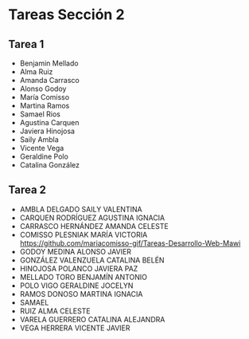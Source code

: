 # Tareas Sección 2

## Tarea 1
* Benjamin Mellado
* Alma Ruiz
* Amanda Carrasco 
* Alonso Godoy
* María Comisso
* Martina Ramos
* Samael Rios
* Agustina Carquen
* Javiera Hinojosa
* Saily Ambla
* Vicente Vega
* Geraldine Polo
* Catalina González 

## Tarea 2
* AMBLA DELGADO SAILY VALENTINA
* CARQUEN RODRÍGUEZ AGUSTINA IGNACIA
* CARRASCO HERNÁNDEZ AMANDA CELESTE
* COMISSO PLESNIAK MARÍA VICTORIA https://github.com/mariacomisso-gif/Tareas-Desarrollo-Web-Mawi
* GODOY MEDINA ALONSO JAVIER
* GONZÁLEZ VALENZUELA CATALINA BELÉN
* HINOJOSA POLANCO JAVIERA PAZ
* MELLADO TORO BENJAMÍN ANTONIO
* POLO VIGO GERALDINE JOCELYN
* RAMOS DONOSO MARTINA IGNACIA
* SAMAEL
* RUIZ ALMA CELESTE
* VARELA GUERRERO CATALINA ALEJANDRA
* VEGA HERRERA VICENTE JAVIER
